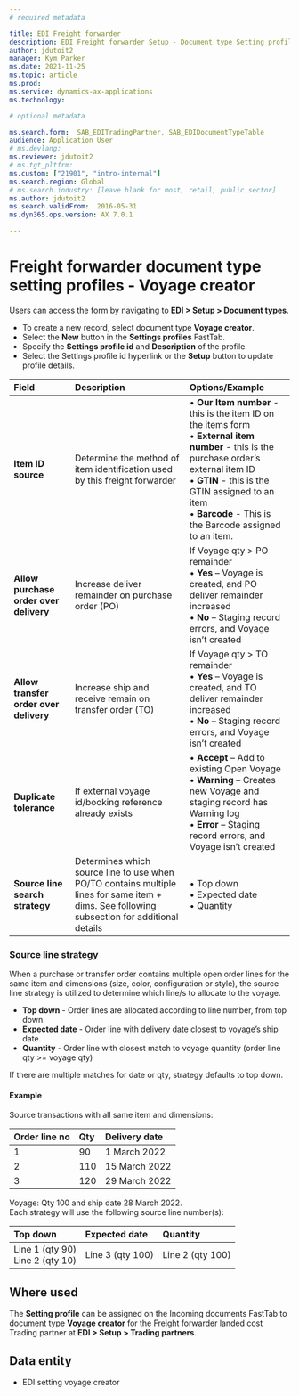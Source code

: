 ```yaml
---
# required metadata

title: EDI Freight forwarder
description: EDI Freight forwarder Setup - Document type Setting profiles - Voyage creator
author: jdutoit2
manager: Kym Parker
ms.date: 2021-11-25
ms.topic: article
ms.prod: 
ms.service: dynamics-ax-applications
ms.technology: 

# optional metadata

ms.search.form:  SAB_EDITradingPartner, SAB_EDIDocumentTypeTable
audience: Application User
# ms.devlang:
ms.reviewer: jdutoit2
# ms.tgt_pltfrm:
ms.custom: ["21901", "intro-internal"]
ms.search.region: Global
# ms.search.industry: [leave blank for most, retail, public sector]
ms.author: jdutoit2
ms.search.validFrom:  2016-05-31
ms.dyn365.ops.version: AX 7.0.1

---
```


# Freight forwarder document type setting profiles - Voyage creator

Users can access the form by navigating to **EDI > Setup > Document types**.

- To create a new record, select document type **Voyage creator**.
- Select the **New** button in the **Settings profiles** FastTab.
- Specify the **Settings profile id** and **Description** of the profile.
- Select the Settings profile id hyperlink or the **Setup** button to update profile details.

**Field**           |	**Description**	                          | **Options/Example**
:-------            |:-------                                   |:----------
**Item ID source**  |	Determine the method of item identification used by this freight forwarder	| •	**Our Item number** - this is the item ID on the items form <br> •	**External item number** - this is the purchase order’s external item ID <br> •	**GTIN** - this is the GTIN assigned to an item <br> •	**Barcode** - This is the Barcode assigned to an item.
**Allow purchase order over delivery**  |	Increase deliver remainder on purchase order (PO) |	If Voyage qty > PO remainder <br> •	**Yes** – Voyage is created, and PO deliver remainder increased <br> •	**No** – Staging record errors, and Voyage isn’t created
**Allow transfer order over delivery**  |	Increase ship and receive remain on transfer order (TO) |	If Voyage qty > TO remainder <br> •	**Yes** – Voyage is created, and TO deliver remainder increased <br> •	**No** – Staging record errors, and Voyage isn’t created
**Duplicate tolerance** |	If external voyage id/booking reference already exists	          | •	**Accept** – Add to existing Open Voyage <br> •	**Warning** – Creates new Voyage and staging record has Warning log <br> •	**Error** – Staging record errors, and Voyage isn’t created
**Source line search strategy** |	Determines which source line to use when PO/TO contains multiple lines for same item + dims. See following subsection for additional details	| •	Top down <br> •	Expected date <br> •	Quantity

### Source line strategy
When a purchase or transfer order contains multiple open order lines for the same item and dimensions (size, color, configuration or style), the source line strategy is utilized to determine which line/s to allocate to the voyage.
-	**Top down** - Order lines are allocated according to line number, from top down.
-	**Expected date** - Order line with delivery date closest to voyage’s ship date.
-	**Quantity** - Order line with closest match to voyage quantity (order line qty >= voyage qty)

If there are multiple matches for date or qty, strategy defaults to top down.

#### Example
Source transactions with all same item and dimensions:

Order line no	  | Qty	  | Delivery date
:--             |:--    |:--
1	              | 90	  | 1 March 2022
2	              | 110	  | 15 March 2022
3	              | 120	  | 29 March 2022

Voyage: Qty 100 and ship date 28 March 2022. <br>
Each strategy will use the following source line number(s):

Top down	            | Expected date	  | Quantity
:--                   |:--              |:--
Line 1 (qty 90) <br> Line 2 (qty 10)  | Line 3 (qty 100) | Line 2 (qty 100)

## Where used
The **Setting profile** can be assigned on the Incoming documents FastTab to document type **Voyage creator** for the Freight forwarder landed cost Trading partner at **EDI > Setup > Trading partners**.

## Data entity
- EDI setting voyage creator
